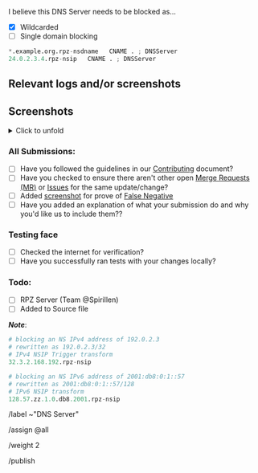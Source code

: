 I believe this DNS Server needs to be blocked as...

- [X] Wildcarded
- [ ] Single domain blocking

```python
*.example.org.rpz-nsdname   CNAME . ; DNSServer
24.0.2.3.4.rpz-nsip   CNAME . ; DNSServer
```

## Relevant logs and/or screenshots


## Screenshots
<details><summary>Click to unfold</summary>


</details>

### All Submissions:
- [ ] Have you followed the guidelines in our [Contributing](CONTRIBUTING.md) document?
- [ ] Have you checked to ensure there aren't other open
      [Merge Requests (MR)](../merge_requests) or [Issues](../issues) for the
	  same update/change?
- [ ] Added [screenshot](https://mypdns.org/MypDNS/support/-/wikis/Screenshot)
	  for prove of [False Negative](https://mypdns.org/MypDNS/support/-/wikis/False-Negative)
- [ ] Have you added an explanation of what your submission do and why you'd like us to include them??

### Testing face
- [ ] Checked the internet for verification?
- [ ] Have you successfully ran tests with your changes locally?

### Todo:
- [ ] RPZ Server (Team @Spirillen)
- [ ] Added to Source file

**_Note_**:

```python
# blocking an NS IPv4 address of 192.0.2.3
# rewritten as 192.0.2.3/32
# IPv4 NSIP Trigger transform
32.3.2.168.192.rpz-nsip

# blocking an NS IPv6 address of 2001:db8:0:1::57
# rewritten as 2001:db8:0:1::57/128
# IPv6 NSIP transform
128.57.zz.1.0.db8.2001.rpz-nsip
```

/label ~"DNS Server"

/assign @all

/weight 2

/publish
